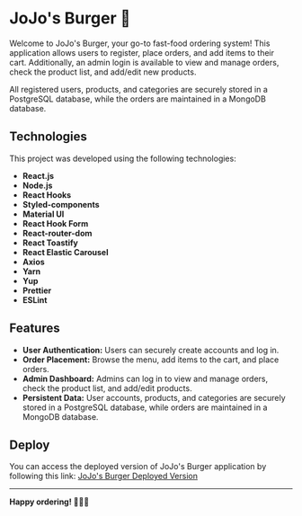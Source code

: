 # JoJo's Burger 🍔

Welcome to JoJo's Burger, your go-to fast-food ordering system! This application allows users to register, place orders, and add items to their cart. Additionally, an admin login is available to view and manage orders, check the product list, and add/edit new products.

All registered users, products, and categories are securely stored in a PostgreSQL database, while the orders are maintained in a MongoDB database.

## Technologies

This project was developed using the following technologies:

- **React.js**
- **Node.js**
- **React Hooks**
- **Styled-components**
- **Material UI**
- **React Hook Form**
- **React-router-dom**
- **React Toastify**
- **React Elastic Carousel**
- **Axios**
- **Yarn**
- **Yup**
- **Prettier**
- **ESLint**

## Features

- **User Authentication:** Users can securely create accounts and log in.
- **Order Placement:** Browse the menu, add items to the cart, and place orders.
- **Admin Dashboard:** Admins can log in to view and manage orders, check the product list, and add/edit products.
- **Persistent Data:** User accounts, products, and categories are securely stored in a PostgreSQL database, while orders are maintained in a MongoDB database.

## Deploy

You can access the deployed version of JoJo's Burger application by following this link: [JoJo's Burger Deployed Version](https://jojos-burger-front.vercel.app/)


---

**Happy ordering! 🍟🥤🎉**
